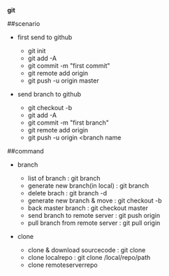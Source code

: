 **git**

##scenario

* first send to github
  * git init
  * git add -A
  * git commit -m "first commit"
  * git remote add origin <repourl>
  * git push -u origin master

* send branch to github
  * git checkout -b <branchname>
  * git add -A
  * git commit -m "first branch"
  * git remote add origin <repourl>
  * git push -u origin <branch name

##command

* branch
  * list of branch : git branch
  * generate new branch(in local) : git branch <branchname>
  * delete brach : git branch -d <branchname>
  * generate new branch & move : git checkout -b <branchname>
  * back master branch : git checkout master
  * send branch to remote server : git push origin <branchname>
  * pull branch from remote server : git pull origin <branchname>
 
* clone
  * clone & download sourcecode : git clone <cloneurl>
  * clone localrepo : git clone /local/repo/path
  * clone remoteserverrepo
 
  
